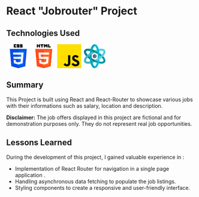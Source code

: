 # React "Jobrouter" Project


## Technologies Used
<img src="../public/css-3.png"/>  <img src="../public/html-5.png"/>  <img src="../public/js.png"/>  <img src="../public/structure.png"/>


## Summary
This Project is built using React and React-Router to showcase various jobs with their informations such as salary, location and description. 

**Disclaimer:** The job offers displayed in this project are fictional and for demonstration purposes only. They do not represent real job opportunities.


## Lessons Learned
During the development of this project, I gained valuable experience in : 
<ul>
    <li>Implementation of React Router for navigation in a single page application .</li>
    <li>Handling asynchronous data fetching to populate the job listings.</li>
    <li>Styling components to create a responsive and user-friendly interface.</li>
</ul>     
